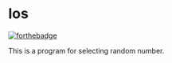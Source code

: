 # los
[![forthebadge](http://forthebadge.com/images/badges/built-with-love.svg)](http://forthebadge.com)

This is a program for selecting random number.
